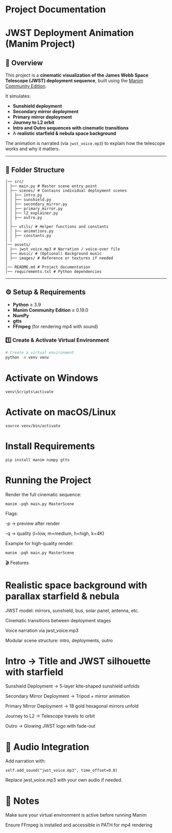 # Project Documentation

# JWST Deployment Animation (Manim Project)

## 🌌 Overview
This project is a **cinematic visualization of the James Webb Space Telescope (JWST) deployment sequence**, built using the [Manim Community Edition](https://docs.manim.community).  

It simulates:
- **Sunshield deployment**
- **Secondary mirror deployment**
- **Primary mirror deployment**
- **Journey to L2 orbit**
- **Intro and Outro sequences with cinematic transitions**
- A **realistic starfield & nebula space background**

The animation is narrated (via `jwst_voice.mp3`) to explain how the telescope works and why it matters.

---

## 📂 Folder Structure

```
│── src/
│ ├── main.py # Master scene entry point
│ ├── scenes/ # Contains individual deployment scenes
│ │ ├── intro.py
│ │ ├── sunshield.py
│ │ ├── secondary_mirror.py
│ │ ├── primary_mirror.py
│ │ ├── l2_explainer.py
│ │ ├── outro.py
│ │
│ ├── utils/ # Helper functions and constants
│ │ ├── animations.py
│ │ ├── constants.py
│ │
│── assets/
│ ├── jwst_voice.mp3 # Narration / voice-over file
│ ├── music/ # (Optional) Background music
│ ├── images/ # Reference or textures if needed
│
│── README.md # Project documentation
│── requirements.txt # Python dependencies
```


---

## ⚙️ Setup & Requirements

- **Python** ≥ 3.9  
- **Manim Community Edition** ≥ 0.19.0  
- **NumPy**  
- **gtts**  
- **FFmpeg** (for rendering mp4 with sound)

### 1️⃣ Create & Activate Virtual Environment

```bash
# Create a virtual environment
python -m venv venv
```


# Activate on Windows
```
venv\Scripts\activate
```

# Activate on macOS/Linux
```
source venv/bin/activate
```

# Install Requirements
```
pip install manim numpy gtts
```

# Running the Project

Render the full cinematic sequence:

```
manim -pqh main.py MasterScene
```

Flags:

-p → preview after render

-q → quality (l=low, m=medium, h=high, k=4K)

Example for high-quality render:

```
manim -pqh main.py MasterScene
```


🎬 Features

# Realistic space background with parallax starfield & nebula

 JWST model: mirrors, sunshield, bus, solar panel, antenna, etc.

 Cinematic transitions between deployment stages

 Voice narration via jwst_voice.mp3

 Modular scene structure: intro, deployments, outro


# Intro → Title and JWST silhouette with starfield

 Sunshield Deployment → 5-layer kite-shaped sunshield unfolds

 Secondary Mirror Deployment → Tripod + mirror animation

 Primary Mirror Deployment → 18 gold hexagonal mirrors unfold

 Journey to L2 → Telescope travels to orbit

 Outro → Glowing JWST logo with fade-out


# 🎵 Audio Integration

Add narration with:

```
self.add_sound("jwst_voice.mp3", time_offset=0.0)
```

Replace jwst_voice.mp3 with your own audio if needed.

# 📝 Notes

 Make sure your virtual environment is active before running Manim

 Ensure FFmpeg is installed and accessible in PATH for mp4 rendering